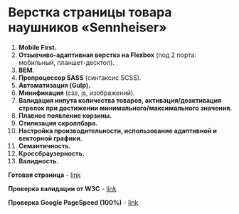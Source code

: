 # Верстка страницы товара наушников «Sennheiser»

1. **Mobile First.**
2. **Отзывчиво-адаптивная верстка на Flexbox** (под 2 порта: мобильный, планшет-десктоп).
3. **BEM**.
4. **Препроцессор SASS** (синтаксис SCSS).
5. **Автоматизация (Gulp).**
6. **Минификация** (сss, js, изображений).
7. **Валидация инпута количества товаров, активация/деактивация стрелок при достижении минимального/максимального значения.**
7. **Плавное появление корзины.**
7. **Стилизация скроллбара.**
11. **Настройка производительности, использование адаптивной и векторной графики.**
3. **Семантичность.**
10. **Кроссбраузерность.**
11. **Валидность.**


**Готовая страница** - [link](https://alexfuturist.github.io/test-sennheiser/)

**Проверка валидации от W3C**  - [link](https://validator.w3.org/nu/?doc=https%3A%2F%2Falexfuturist.github.io%2Ftest-sennheiser%2F)

**Проверка Google PageSpeed (100%)**  - [link](https://developers.google.com/speed/pagespeed/insights/?hl=uk&url=https%3A%2F%2Falexfuturist.github.io%2Ftest-sennheiser%2F&tab=desktop)
